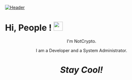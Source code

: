 <!-- Gemaakt door inspiratie van https://github.com/MartinHeinz !-->

[![Header](https://github.com/NotCrypto/NotCrypto/blob/master/assests/sevn.png "Header")](https://github.com)
# Hi, People ! <img src="https://raw.githubusercontent.com/NotCrypto/NotCrypto/master/assets/wave.gif" width="30px">
<p align='center'>
I'm NotCrypto.
</p>
<p align='center'>
I am a Developer and a System Administrator</a>.</p>

<h1 align='center'><i>Stay Cool!</i></h1>